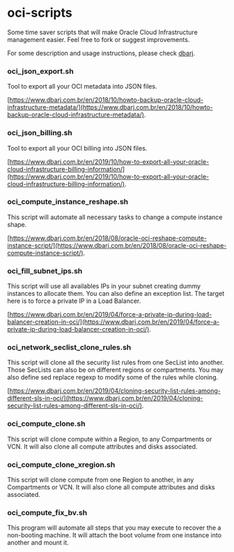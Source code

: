 # oci-scripts

Some time saver scripts that will make Oracle Cloud Infrastructure management easier. Feel free to fork or suggest improvements.

For some description and usage instructions, please check [dbarj](https://www.dbarj.com.br/).

### oci_json_export.sh

Tool to export all your OCI metadata into JSON files.

[https://www.dbarj.com.br/en/2018/10/howto-backup-oracle-cloud-infrastructure-metadata/](https://www.dbarj.com.br/en/2018/10/howto-backup-oracle-cloud-infrastructure-metadata/).

### oci_json_billing.sh

Tool to export all your OCI billing into JSON files.

[https://www.dbarj.com.br/en/2019/10/how-to-export-all-your-oracle-cloud-infrastructure-billing-information/](https://www.dbarj.com.br/en/2019/10/how-to-export-all-your-oracle-cloud-infrastructure-billing-information/).

### oci_compute_instance_reshape.sh

This script will automate all necessary tasks to change a compute instance shape.

[https://www.dbarj.com.br/en/2018/08/oracle-oci-reshape-compute-instance-script/](https://www.dbarj.com.br/en/2018/08/oracle-oci-reshape-compute-instance-script/).

### oci_fill_subnet_ips.sh

This script will use all availables IPs in your subnet creating dummy instances to allocate them. You can also define an exception list. The target here is to force a private IP in a Load Balancer.

[https://www.dbarj.com.br/en/2019/04/force-a-private-ip-during-load-balancer-creation-in-oci/](https://www.dbarj.com.br/en/2019/04/force-a-private-ip-during-load-balancer-creation-in-oci/).

### oci_network_seclist_clone_rules.sh

This script will clone all the security list rules from one SecList into another. Those SecLists can also be on different regions or compartments. You may also define sed replace regexp to modify some of the rules while cloning.

[https://www.dbarj.com.br/en/2019/04/cloning-security-list-rules-among-different-sls-in-oci/](https://www.dbarj.com.br/en/2019/04/cloning-security-list-rules-among-different-sls-in-oci/).

### oci_compute_clone.sh

This script will clone compute within a Region, to any Compartments or VCN. It will also clone all compute attributes and disks associated.

### oci_compute_clone_xregion.sh

This script will clone compute from one Region to another, in any Compartments or VCN. It will also clone all compute attributes and disks associated.

### oci_compute_fix_bv.sh

This program will automate all steps that you may execute to recover the a non-booting machine. It will attach the boot volume from one instance into another and mount it.

